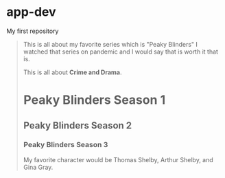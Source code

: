 # app-dev
My first repository

>This is all about my favorite series which is "Peaky Blinders" I watched that series on pandemic and I would say that is worth it that is.
>
>This is all about **Crime and Drama**.
>
># Peaky Blinders Season 1
>## Peaky Blinders Season 2
>### Peaky Blinders Season 3
>
>My favorite character would be Thomas Shelby, Arthur Shelby, and Gina Gray.
